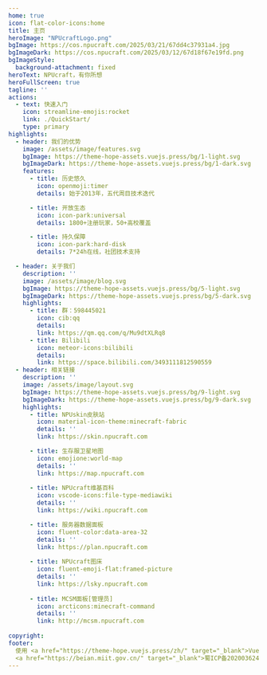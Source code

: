 ```yaml
---
home: true
icon: flat-color-icons:home
title: 主页
heroImage: "NPUcraftLogo.png"
bgImage: https://cos.npucraft.com/2025/03/21/67dd4c37931a4.jpg
bgImageDark: https://cos.npucraft.com/2025/03/12/67d18f67e19fd.png
bgImageStyle:
  background-attachment: fixed
heroText: NPUcraft，有你所想
heroFullScreen: true
tagline: ''
actions:
  - text: 快速入门
    icon: streamline-emojis:rocket
    link: ./QuickStart/
    type: primary
highlights:
  - header: 我们的优势
    image: /assets/image/features.svg
    bgImage: https://theme-hope-assets.vuejs.press/bg/1-light.svg
    bgImageDark: https://theme-hope-assets.vuejs.press/bg/1-dark.svg
    features:
      - title: 历史悠久
        icon: openmoji:timer
        details: 始于2013年，五代周目技术迭代

      - title: 开放生态
        icon: icon-park:universal
        details: 1800+注册玩家，50+高校覆盖

      - title: 持久保障
        icon: icon-park:hard-disk
        details: 7*24h在线，社团技术支持

  - header: 关于我们
    description: ''
    image: /assets/image/blog.svg
    bgImage: https://theme-hope-assets.vuejs.press/bg/5-light.svg
    bgImageDark: https://theme-hope-assets.vuejs.press/bg/5-dark.svg
    highlights:
      - title: 群：598445021
        icon: cib:qq
        details:
        link: https://qm.qq.com/q/Mu9dtXLRq8
      - title: Bilibili
        icon: meteor-icons:bilibili
        details: 
        link: https://space.bilibili.com/3493111812590559
  - header: 相关链接
    description: ''
    image: /assets/image/layout.svg
    bgImage: https://theme-hope-assets.vuejs.press/bg/9-light.svg
    bgImageDark: https://theme-hope-assets.vuejs.press/bg/9-dark.svg
    highlights:
      - title: NPUskin皮肤站
        icon: material-icon-theme:minecraft-fabric
        details: ''
        link: https://skin.npucraft.com

      - title: 生存服卫星地图
        icon: emojione:world-map
        details: ''
        link: https://map.npucraft.com
        
      - title: NPUcraft维基百科
        icon: vscode-icons:file-type-mediawiki
        details: ''
        link: https://wiki.npucraft.com

      - title: 服务器数据面板
        icon: fluent-color:data-area-32
        details: ''
        link: https://plan.npucraft.com
        
      - title: NPUcraft图床
        icon: fluent-emoji-flat:framed-picture
        details: ''
        link: https://lsky.npucraft.com
        
      - title: MCSM面板[管理员]
        icon: arcticons:minecraft-command
        details: ''
        link: http://mcsm.npucraft.com
        
copyright: 
footer: 
  使用 <a href="https://theme-hope.vuejs.press/zh/" target="_blank">VuePress Theme Hope</a> 主题 | MIT 协议, 版权所有 © 2025-至今 | 
  <a href="https://beian.miit.gov.cn/" target="_blank">蜀ICP备2020036244号-2</a>
---
```

